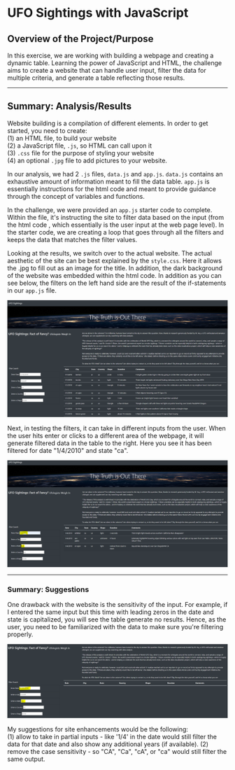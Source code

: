 # UFO Sightings with JavaScript

## Overview of the Project/Purpose
In this exercise, we are working with building a webpage and creating a dynamic table. 
Learning the power of JavaScript and HTML, the challenge aims to create a website that
can handle user input, filter the data for multiple criteria, and generate a table reflecting
those results.

---
## Summary: Analysis/Results
Website building is a compilation of different elements. In order to get started, you need to create:<br>
(1) an HTML file, to build your website<br>
(2) a JavaScript file, `.js`, so HTML can call upon it<br>
(3) `.css` file for the purpose of styling your website<br>
(4) an optional `.jpg` file to add pictures to your website.

In our analysis, we had 2 `.js` files, `data.js` and `app.js`. `data.js` 
contains an exhaustive amount of information meant to fill the data table.
`app.js` is essentially instructions for the html code and meant to provide
guidance through the concept of variables and functions.

In the challenge, we were provided an `app.js` starter code to complete. Within the file, it's instructing
the site to filter data based on the input (from the html code , which essentially is the user input at the 
web page level). In the starter code, we are creating a loop that goes through all the filters and keeps the data 
that matches the filter values.

Looking at the results, we switch over to the actual website.
The actual aesthetic of the site can be best explained by the `style.css`. Here it allows the .jpg to fill out as an
image for the title. In addition, the dark background of the website was embedded within the html code.
In addition as you can see below, the filters on the left hand side are the result of the if-statements
in our `app.js` file.

![](resources/UFOwebsite.PNG)

Next, in testing the filters, it can take in different inputs from the user.
When the user hits enter or clicks to a different area of the webpage, it will generate
filtered data in the table to the right.
Here you see it has been filtered for date "1/4/2010" and state "ca". 

![](resources/UFOwebsite_filter.PNG)

---
### Summary: Suggestions
One drawback with the website is the sensitivity of the input. For example,
if I entered the same input but this time with leading zeros in the date and state is capitalized,
you will see the table generate no results. Hence, as the user, you need to be familiarized with the data
to make sure you're filtering properly. <br>

![](resources/UFOwebsite_CaseSensitive.PNG)

My suggestions for site enhancements would be the following:<br>
(1) allow to take in partial inputs - like '1/4' in the date
would still filter the data for that date and also show any additional years (if available). 
(2) remove the case sensitivity - so "CA", "Ca", "cA", or "ca" would still filter the same output.
